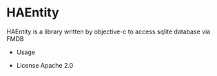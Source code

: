 HAEntity
========

HAEntity is a library written by objective-c to access sqlite database via FMDB


* Usage

		


* License
  Apache 2.0
